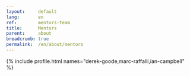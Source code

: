 ```yaml
---
layout:     default
lang:       en
ref:        mentors-team
title:      Mentors
parent:     about
breadcrumb: true
permalink:  /en/about/mentors
---
```



{% include profile.html 
   names="derek-goode,marc-raffalli,ian-campbell" 
%}


